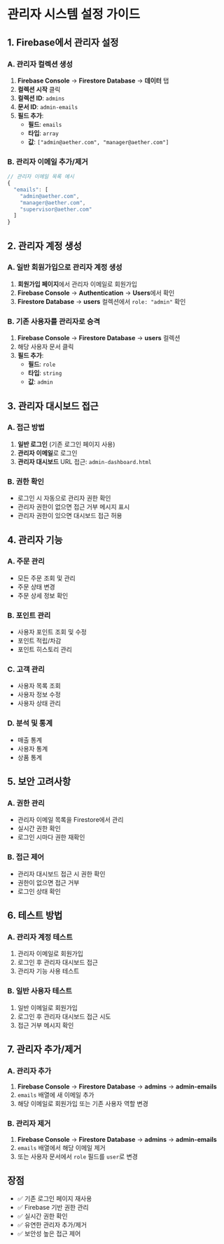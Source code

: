 # 관리자 시스템 설정 가이드

## 1. Firebase에서 관리자 설정

### A. 관리자 컬렉션 생성
1. **Firebase Console** → **Firestore Database** → **데이터** 탭
2. **컬렉션 시작** 클릭
3. **컬렉션 ID**: `admins`
4. **문서 ID**: `admin-emails`
5. **필드 추가**:
   - **필드**: `emails`
   - **타입**: `array`
   - **값**: `["admin@aether.com", "manager@aether.com"]`

### B. 관리자 이메일 추가/제거
```javascript
// 관리자 이메일 목록 예시
{
  "emails": [
    "admin@aether.com",
    "manager@aether.com",
    "supervisor@aether.com"
  ]
}
```

## 2. 관리자 계정 생성

### A. 일반 회원가입으로 관리자 계정 생성
1. **회원가입 페이지**에서 관리자 이메일로 회원가입
2. **Firebase Console** → **Authentication** → **Users**에서 확인
3. **Firestore Database** → **users** 컬렉션에서 `role: "admin"` 확인

### B. 기존 사용자를 관리자로 승격
1. **Firebase Console** → **Firestore Database** → **users** 컬렉션
2. 해당 사용자 문서 클릭
3. **필드 추가**:
   - **필드**: `role`
   - **타입**: `string`
   - **값**: `admin`

## 3. 관리자 대시보드 접근

### A. 접근 방법
1. **일반 로그인** (기존 로그인 페이지 사용)
2. **관리자 이메일**로 로그인
3. **관리자 대시보드** URL 접근: `admin-dashboard.html`

### B. 권한 확인
- 로그인 시 자동으로 관리자 권한 확인
- 관리자 권한이 없으면 접근 거부 메시지 표시
- 관리자 권한이 있으면 대시보드 접근 허용

## 4. 관리자 기능

### A. 주문 관리
- 모든 주문 조회 및 관리
- 주문 상태 변경
- 주문 상세 정보 확인

### B. 포인트 관리
- 사용자 포인트 조회 및 수정
- 포인트 적립/차감
- 포인트 히스토리 관리

### C. 고객 관리
- 사용자 목록 조회
- 사용자 정보 수정
- 사용자 상태 관리

### D. 분석 및 통계
- 매출 통계
- 사용자 통계
- 상품 통계

## 5. 보안 고려사항

### A. 권한 관리
- 관리자 이메일 목록을 Firestore에서 관리
- 실시간 권한 확인
- 로그인 시마다 권한 재확인

### B. 접근 제어
- 관리자 대시보드 접근 시 권한 확인
- 권한이 없으면 접근 거부
- 로그인 상태 확인

## 6. 테스트 방법

### A. 관리자 계정 테스트
1. 관리자 이메일로 회원가입
2. 로그인 후 관리자 대시보드 접근
3. 관리자 기능 사용 테스트

### B. 일반 사용자 테스트
1. 일반 이메일로 회원가입
2. 로그인 후 관리자 대시보드 접근 시도
3. 접근 거부 메시지 확인

## 7. 관리자 추가/제거

### A. 관리자 추가
1. **Firebase Console** → **Firestore Database** → **admins** → **admin-emails**
2. `emails` 배열에 새 이메일 추가
3. 해당 이메일로 회원가입 또는 기존 사용자 역할 변경

### B. 관리자 제거
1. **Firebase Console** → **Firestore Database** → **admins** → **admin-emails**
2. `emails` 배열에서 해당 이메일 제거
3. 또는 사용자 문서에서 `role` 필드를 `user`로 변경

## 장점

- ✅ 기존 로그인 페이지 재사용
- ✅ Firebase 기반 권한 관리
- ✅ 실시간 권한 확인
- ✅ 유연한 관리자 추가/제거
- ✅ 보안성 높은 접근 제어
